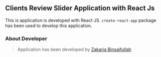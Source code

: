 ## Clients Review Slider Application with React Js
This is application is developed with React JS. `create-react-app` package has been used to develop this application. 

### About Developer
>Application has been developed by [Zakaria Binsaifullah](https://makegutenblock.com)

